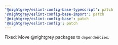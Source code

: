 ```yaml
---
'@nightgrey/eslint-config-base-typescript': patch
'@nightgrey/eslint-config-base-import': patch
'@nightgrey/eslint-config-base': patch
'@nightgrey/eslint-config': patch
---
```


Fixed: Move @nightgrey packages to `dependencies`.

